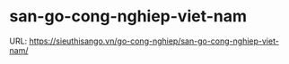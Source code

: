 # san-go-cong-nghiep-viet-nam

URL: https://sieuthisango.vn/go-cong-nghiep/san-go-cong-nghiep-viet-nam/